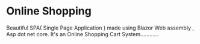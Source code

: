 # Online Shopping
 Beautiful SPA( Single Page Application ) made using Blazor Web assembly , Asp dot net core. It's an Online Shopping Cart System............
